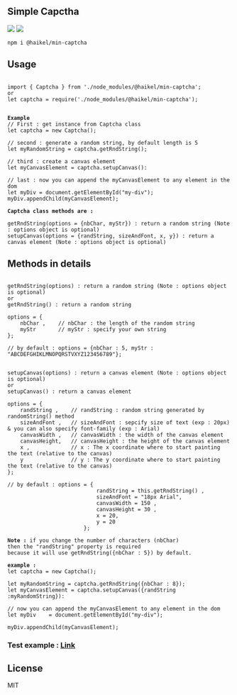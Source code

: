 <h2>Simple Capctha</h2>
<a href="#"><img src="https://img.shields.io/badge/build-succes-brightgreen.svg"></a>
<a href="#"><img src="https://img.shields.io/badge/version-1.0.7-blue.svg"></a>

<pre><code>npm i @haikel/min-captcha</code></pre>

<h2>Usage</h2>

<pre><code>
import { Captcha } from './node_modules/@haikel/min-captcha';
or
let captcha = require('./node_modules/@haikel/min-captcha');    
</code></pre>

<pre><code>
<b>Example</b>
// First : get instance from Captcha class
let captcha = new Captcha();

// second : generate a random string, by default length is 5
let myRandomString = captcha.getRndString();

// third : create a canvas element
let myCanvasElement = captcha.setupCanvas():

// last : now you can append the myCanvasElement to any element in the dom
let myDiv = document.getElementById("my-div");
myDiv.appendChild(myCanvasElement);
</code></pre>

<pre><code><b>Captcha class methods are :</b>

getRndString(options = {nbChar, myStr}) : return a random string (Note : options object is optional)
setupCanvas(options = {randString, sizeAndFont, x, y}) : return a canvas element (Note : options object is optional)
</code></pre>

<h2>Methods in details</h2>

<pre><code>
getRndString(options) : return a random string (Note : options object is optional)
or
getRndString() : return a random string
            
options = {
    nbChar ,	// nbChar : the length of the random string
    myStr      	// myStr : specify your own string
};             

// by default : options = {nbChar : 5, myStr : "ABCDEFGHIKLMNOPQRSTVXYZ123456789"};
</code></pre>

<pre><code>
setupCanvas(options) : return a canvas element (Note : options object is optional)
or
setupCanvas() : return a canvas element

options = {
    randString ,   	// randString : random string generated by randomString() method
    sizeAndFont , 	// sizeAndFont : sepcify size of text (exp : 20px) & you can also specify font-family (exp : Arial)     
    canvasWidth	,	// canvasWidth : the width of the canvas element
    canvasHeight,	// canvasHeight : the height of the canvas element
    x ,          	// x : The x coordinate where to start painting the text (relative to the canvas)	    
    y           	// y : The y coordinate where to start painting the text (relative to the canvas)
};                 

// by default : options = {
					        randString = this.getRndString() , 
					        sizeAndFont = "18px Arial", 
					        canvasWidth = 150 , 
					        canvasHeight = 30 ,
					        x = 20, 
					        y = 20
					    };
</code></pre>

<pre><code><b>Note :</b> if you change the number of characters (nbChar) 
then the "randString" property is required
because it will use getRndString({nbChar : 5}) by default.

<b>example : </b>
let captcha = new Captcha();

let myRandomString = captcha.getRndString({nbChar : 8});
let myCanvasElement = captcha.setupCanvas({randString :myRandomString}):

// now you can append the myCanvasElement to any element in the dom
let myDiv    = document.getElementById("my-div");

myDiv.appendChild(myCanvasElement);    
</code></pre>


<h3>Test example : <a href="https://min-captcha.netlify.com" target="_blank">Link</a></h3>


<h2>License</h2>
MIT
